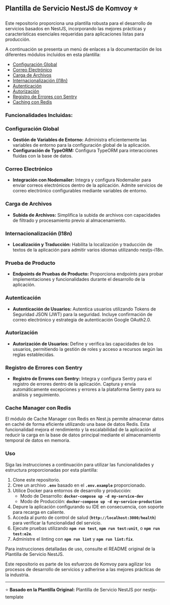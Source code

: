 ## **Plantilla de Servicio NestJS de Komvoy ⭐**

Este repositorio proporciona una plantilla robusta para el desarrollo de servicios basados en NestJS, incorporando las mejores prácticas y características esenciales requeridas para aplicaciones listas para producción.

A continuación se presenta un menú de enlaces a la documentación de los diferentes módulos incluidos en esta plantilla:

- [Configuración Global](./documentation/config-module.md)
- [Correo Electrónico](./documentation/email-service.md)
- [Carga de Archivos](./documentation/files-upload.md)
- [Internacionalización (I18n)](./documentation/localization-multi-language.md)
- [Autenticación](./documentation/authentication.md)
- [Autorización](./documentation/authorization.md)
- [Registro de Errores con Sentry](./documentation/sentry-logger.md)
- [Caching con Redis](./documentation/redis.md)

### **Funcionalidades Incluidas:**

### Configuración Global

- **Gestión de Variables de Entorno:** Administra eficientemente las variables de entorno para la configuración global de la aplicación.
- **Configuración de TypeORM:** Configura TypeORM para interacciones fluidas con la base de datos.

### Correo Electrónico

- **Integración con Nodemailer:** Integra y configura Nodemailer para enviar correos electrónicos dentro de la aplicación. Admite servicios de correo electrónico configurables mediante variables de entorno.

### Carga de Archivos

- **Subida de Archivos:** Simplifica la subida de archivos con capacidades de filtrado y procesamiento previo al almacenamiento.

### Internacionalización (I18n)

- **Localización y Traducción:** Habilita la localización y traducción de textos de la aplicación para admitir varios idiomas utilizando nestjs-i18n.

### Prueba de Producto

- **Endpoints de Pruebas de Producto:** Proporciona endpoints para probar implementaciones y funcionalidades durante el desarrollo de la aplicación.

### Autenticación

- **Autenticación de Usuarios:** Autentica usuarios utilizando Tokens de Seguridad JSON (JWT) para la seguridad. Incluye confirmación de correo electrónico y estrategia de autenticación Google OAuth2.0.

### Autorización

- **Autorización de Usuarios:** Define y verifica las capacidades de los usuarios, permitiendo la gestión de roles y acceso a recursos según las reglas establecidas.

### Registro de Errores con Sentry

- **Registro de Errores con Sentry:** Integra y configura Sentry para el registro de errores dentro de la aplicación. Captura y envía automáticamente excepciones y errores a la plataforma Sentry para su análisis y seguimiento.

### Cache Manager con Redis

El módulo de Cache Manager con Redis en Nest.js permite almacenar datos en caché de forma eficiente utilizando una base de datos Redis. Esta funcionalidad mejora el rendimiento y la escalabilidad de la aplicación al reducir la carga en la base de datos principal mediante el almacenamiento temporal de datos en memoria.

### **Uso**

Siga las instrucciones a continuación para utilizar las funcionalidades y estructura proporcionadas por esta plantilla:

1. Clone este repositorio.
2. Cree un archivo **`.env`** basado en el **`.env.example`** proporcionado.
3. Utilice Docker para entornos de desarrollo y producción:
   - Modo de Desarrollo: **`docker-compose up -d my-service-dev`**
   - Modo de Producción: **`docker-compose up -d my-service-production`**
4. Depure la aplicación configurando su IDE en consecuencia, con soporte para recarga en caliente.
5. Acceda al punto de control de salud (**`http://localhost:3000/health`**) para verificar la funcionalidad del servicio.
6. Ejecute pruebas utilizando **`npm run test`**, **`npm run test:unit`**, o **`npm run test:e2e`**.
7. Administre el linting con **`npm run lint`** y **`npm run lint:fix`**.

Para instrucciones detalladas de uso, consulte el README original de la Plantilla de Servicio NestJS.

Este repositorio es parte de los esfuerzos de Komvoy para agilizar los procesos de desarrollo de servicios y adherirse a las mejores prácticas de la industria.

---

⭐ **Basado en la Plantilla Original:** Plantilla de Servicio NestJS por nestjs-template
